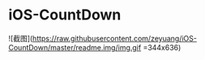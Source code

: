 # iOS-CountDown

![截图](https://raw.githubusercontent.com/zeyuang/iOS-CountDown/master/readme.img/img.gif  =344x636)


